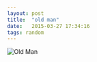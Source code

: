 ```yaml
---
layout: post
title:  "old man"
date:   2015-03-27 17:34:16
tags: random
---
```


![Old Man](/assets/{{page.id}}/old-man.png)

